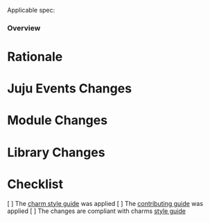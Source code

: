 Applicable spec: <link>

### Overview

<!-- A high level overview of the change -->

# Rationale

<!-- The reason the change is needed -->

# Juju Events Changes

<!-- Any changes to the juju events being observed (newly added, significantly modified or deleted) -->

# Module Changes

<!-- Any high level changes to modules and why (Service, Observer, helper) -->

# Library Changes

<!-- Any changes to charm libraries -->

# Checklist

[ ] The [charm style guide](https://juju.is/docs/sdk/styleguide) was applied
[ ] The [contributing guide](https://github.com/canonical/is-charms-contributing-guide) was applied
[ ] The changes are compliant with charms [style guide](https://juju.is/docs/sdk/styleguide)

<!-- Explanation for any unchecked items above -->

